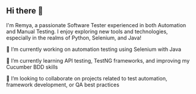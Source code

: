 ## Hi there 👋

I'm Remya, a passionate Software Tester experienced in both Automation and Manual Testing. I enjoy exploring new tools and technologies, especially in the realms of Python, Selenium, and Java!

🔭 I’m currently working on automation testing using Selenium with Java

🌱 I’m currently learning API testing, TestNG frameworks, and improving my Cucumber BDD skills

👯 I’m looking to collaborate on projects related to test automation, framework development, or QA best practices
